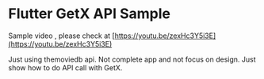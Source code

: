 # Flutter GetX API Sample

Sample video , please check at [https://youtu.be/zexHc3Y5i3E](https://youtu.be/zexHc3Y5i3E)

Just using themoviedb api. Not complete app and not focus on design. Just show how to do API call with GetX.

